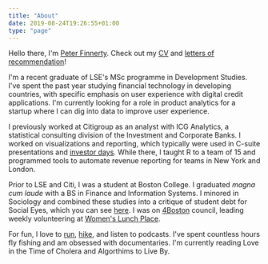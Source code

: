 ```yaml
---
title: "About"
date: 2019-08-24T19:26:55+01:00
type: "page"
---
```


Hello there, I'm [Peter Finnerty](/img/Peter_Finnerty_Portrait.jpg). Check out my [CV](/pdf/Peter_Finnerty_CV.pdf) and [letters of recommendation](/pdf/Recommendation_Guyon.pdf)!

I'm a recent graduate of LSE's MSc programme in Development Studies. I've spent the past year studying financial technology in developing countries, with specific emphasis on user experience with digital credit applications. I'm currently looking for a role in product analytics for a startup where I can dig into data to improve user experience.

I previously worked at Citigroup as an analyst with ICG Analytics, a statistical consulting division of the Investment and Corporate Banks. I worked on visualizations and reporting, which typically were used in C-suite presentations and [investor days](https://www.citigroup.com/citi/investor/investor-day/2017/data/p_institutional_clients_group170725.pdf). While there, I taught R to a team of 15 and programmed tools to automate revenue reporting for teams in New York and London.

Prior to LSE and Citi, I was a student at Boston College. I graduated *magna cum laude* with a BS in Finance and Information Systems. I minored in Sociology and combined these studies into a critique of student debt for Social Eyes, which you can see [here](https://www.bc.edu/content/dam/files/schools/cas_sites/sociology/pdf/socialeyes7.pdf#page=41). I was on [4Boston](https://www.bc.edu/content/bc-web/offices/mission-ministry/sites/campus-ministry/service/4boston.html#join) council, leading weekly volunteering at [Women's Lunch Place](https://womenslunchplace.org/).

For fun, I love to [run](https://www.strava.com/athletes/18760479), [hike](/img/Kilimanjaro.jpg), and listen to podcasts. I've spent countless hours fly fishing and am obsessed with documentaries. I'm currently reading Love in the Time of Cholera and Algorthims to Live By. 